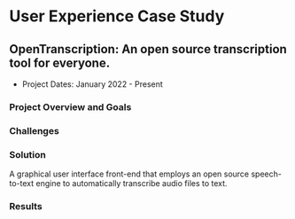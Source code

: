 # User Experience Case Study

## OpenTranscription: An open source transcription tool for everyone.

- Project Dates: January 2022 - Present

### Project Overview and Goals

### Challenges

### Solution

A graphical user interface front-end that employs an open source speech-to-text engine to automatically transcribe audio files to text.

### Results
